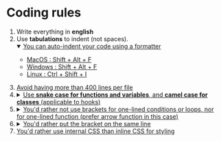 # Coding rules

<ol>
<li>Write everything in <b>english</b></li>
<li>Use <b>tabulations</b> to indent (not spaces).</li>
<details open>
	<summary><u>You can auto-indent your code using a formatter<u></summary>
	<ul>
		<li>MacOS :	Shift + Alt + F</li>
		<li>Windows :	Shift + Alt + F</li>
		<li>Linux :	Ctrl + Shift + I</li>
	<ul>
</details>

<li>Avoid having more than 400 lines per file</li>
<li>
<details>
	<summary>Use <b><a href="https://en.wikipedia.org/wiki/Snake_case" target="_blank">snake case</a> for functions and variables</b>, and <b><a href="https://en.wikipedia.org/wiki/Camel_case" target="_blank">camel case</a> for classes</b> (applicable to <a href="https://reactjs.org/docs/hooks-intro.html" target="_blank">hooks</a>)</summary>
	
```js
// Correct
function my_function() {
	// ...
	return true;
}
// DON'T
function MyFunction() {
	// ...
	return true;
}

// Correct
function MyHook() {
	// ...
	return <img/>;
}
// DON'T
function my_hook() {
	// ...
	return <img/>;
}
```
</details></li>
<li><details>
	<summary>You'd rather not use brackets for one-lined conditions or loops, nor for one-lined function (prefer arrow function in this case)</summary>

```js
// Correct
if (test)
	return true;

// Correct
if (test) return true;

// DON'T
if (test) {
	return true;
}

// Correct
const func = () => true;
const MyHook = () => <img/>;

// DON'T
function my_function() {
	// ...
	return true;
}
```
</details></li>

<li><details>
	<summary>You'd rather put the bracket on the same line</summary>

```js
// Correct
function my_function() {
	// ...
	return true;
}
// DON'T
function MyFunction() {
	// ...
	return true;
}
```
</details></li>

<li>You'd rather use <a href="https://www.hostinger.com/tutorials/difference-between-inline-external-and-internal-css" target="_blank">internal CSS than inline CSS</a> for styling</li>

</ol>